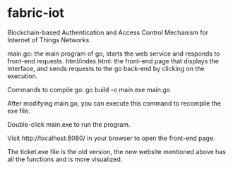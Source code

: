 # fabric-iot
 Blockchain-based Authentication and Access Control Mechanism for Internet of Things Networks
 
main.go: the main program of go, starts the web service and responds to front-end requests.
html/index.html: the front-end page that displays the interface, and sends requests to the go back-end by clicking on the execution.

Commands to compile go:
go build -o main.exe main.go

After modifying main.go, you can execute this command to recompile the exe file.

Double-click main.exe to run the program.

Visit http://localhost:8080/ in your browser to open the front-end page.

The ticket.exe file is the old version, the new website mentioned above has all the functions and is more visualized.
